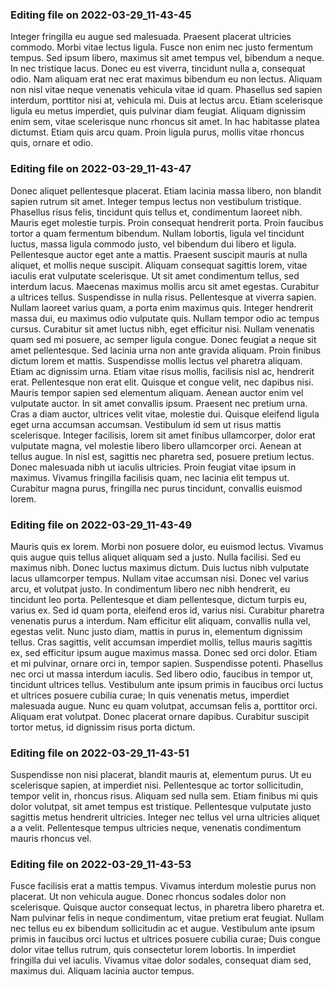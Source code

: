 

### Editing file on 2022-03-29_11-43-45

Integer fringilla eu augue sed malesuada. Praesent placerat ultricies commodo. Morbi vitae lectus ligula. Fusce non enim nec justo fermentum tempus. Sed ipsum libero, maximus sit amet tempus vel, bibendum a neque. In nec tristique lacus. Donec eu est viverra, tincidunt nulla a, consequat odio. Nam aliquam erat nec erat maximus bibendum eu non lectus. Aliquam non nisl vitae neque venenatis vehicula vitae id quam.
Phasellus sed sapien interdum, porttitor nisi at, vehicula mi. Duis at lectus arcu. Etiam scelerisque ligula eu metus imperdiet, quis pulvinar diam feugiat. Aliquam dignissim enim sem, vitae scelerisque nunc rhoncus sit amet. In hac habitasse platea dictumst. Etiam quis arcu quam. Proin ligula purus, mollis vitae rhoncus quis, ornare et odio.




### Editing file on 2022-03-29_11-43-47

Donec aliquet pellentesque placerat. Etiam lacinia massa libero, non blandit sapien rutrum sit amet. Integer tempus lectus non vestibulum tristique. Phasellus risus felis, tincidunt quis tellus et, condimentum laoreet nibh. Mauris eget molestie turpis. Proin consequat hendrerit porta. Proin faucibus tortor a quam fermentum bibendum. Nullam lobortis, ligula vel tincidunt luctus, massa ligula commodo justo, vel bibendum dui libero et ligula. Pellentesque auctor eget ante a mattis. Praesent suscipit mauris at nulla aliquet, et mollis neque suscipit. Aliquam consequat sagittis lorem, vitae iaculis erat vulputate scelerisque. Ut sit amet condimentum tellus, sed interdum lacus. Maecenas maximus mollis arcu sit amet egestas. Curabitur a ultrices tellus. Suspendisse in nulla risus. Pellentesque at viverra sapien.
Nullam laoreet varius quam, a porta enim maximus quis. Integer hendrerit massa dui, eu maximus odio vulputate quis. Nullam tempor odio ac tempus cursus. Curabitur sit amet luctus nibh, eget efficitur nisi. Nullam venenatis quam sed mi posuere, ac semper ligula congue. Donec feugiat a neque sit amet pellentesque. Sed lacinia urna non ante gravida aliquam. Proin finibus dictum lorem et mattis. Suspendisse mollis lectus vel pharetra aliquam. Etiam ac dignissim urna. Etiam vitae risus mollis, facilisis nisl ac, hendrerit erat. Pellentesque non erat elit.
Quisque et congue velit, nec dapibus nisi. Mauris tempor sapien sed elementum aliquam. Aenean auctor enim vel vulputate auctor. In sit amet convallis ipsum. Praesent nec pretium urna. Cras a diam auctor, ultrices velit vitae, molestie dui. Quisque eleifend ligula eget urna accumsan accumsan. Vestibulum id sem ut risus mattis scelerisque. Integer facilisis, lorem sit amet finibus ullamcorper, dolor erat vulputate magna, vel molestie libero libero ullamcorper orci. Aenean at tellus augue. In nisl est, sagittis nec pharetra sed, posuere pretium lectus. Donec malesuada nibh ut iaculis ultricies. Proin feugiat vitae ipsum in maximus. Vivamus fringilla facilisis quam, nec lacinia elit tempus ut. Curabitur magna purus, fringilla nec purus tincidunt, convallis euismod lorem.




### Editing file on 2022-03-29_11-43-49

Mauris quis ex lorem. Morbi non posuere dolor, eu euismod lectus. Vivamus quis augue quis tellus aliquet aliquam sed a justo. Nulla facilisi. Sed eu maximus nibh. Donec luctus maximus dictum. Duis luctus nibh vulputate lacus ullamcorper tempus. Nullam vitae accumsan nisi. Donec vel varius arcu, et volutpat justo. In condimentum libero nec nibh hendrerit, eu tincidunt leo porta. Pellentesque et diam pellentesque, dictum turpis eu, varius ex. Sed id quam porta, eleifend eros id, varius nisi. Curabitur pharetra venenatis purus a interdum.
Nam efficitur elit aliquam, convallis nulla vel, egestas velit. Nunc justo diam, mattis in purus in, elementum dignissim tellus. Cras sagittis, velit accumsan imperdiet mollis, tellus mauris sagittis ex, sed efficitur ipsum augue maximus massa. Donec sed orci dolor. Etiam et mi pulvinar, ornare orci in, tempor sapien. Suspendisse potenti. Phasellus nec orci ut massa interdum iaculis. Sed libero odio, faucibus in tempor ut, tincidunt ultrices tellus. Vestibulum ante ipsum primis in faucibus orci luctus et ultrices posuere cubilia curae; In quis venenatis metus, imperdiet malesuada augue. Nunc eu quam volutpat, accumsan felis a, porttitor orci. Aliquam erat volutpat. Donec placerat ornare dapibus. Curabitur suscipit tortor metus, id dignissim risus porta dictum.




### Editing file on 2022-03-29_11-43-51

Suspendisse non nisi placerat, blandit mauris at, elementum purus. Ut eu scelerisque sapien, at imperdiet nisi. Pellentesque ac tortor sollicitudin, tempor velit in, rhoncus risus. Aliquam sed nulla sem. Etiam finibus mi quis dolor volutpat, sit amet tempus est tristique. Pellentesque vulputate justo sagittis metus hendrerit ultricies. Integer nec tellus vel urna ultricies aliquet a a velit. Pellentesque tempus ultricies neque, venenatis condimentum mauris rhoncus vel.




### Editing file on 2022-03-29_11-43-53

Fusce facilisis erat a mattis tempus. Vivamus interdum molestie purus non placerat. Ut non vehicula augue. Donec rhoncus sodales dolor non scelerisque. Quisque auctor consequat lectus, in pharetra libero pharetra et. Nam pulvinar felis in neque condimentum, vitae pretium erat feugiat. Nullam nec tellus eu ex bibendum sollicitudin ac et augue. Vestibulum ante ipsum primis in faucibus orci luctus et ultrices posuere cubilia curae; Duis congue dolor vitae tellus rutrum, quis consectetur lorem lobortis. In imperdiet fringilla dui vel iaculis. Vivamus vitae dolor sodales, consequat diam sed, maximus dui. Aliquam lacinia auctor tempus.


